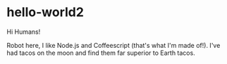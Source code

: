 # hello-world2
Hi Humans!

Robot here, I like Node.js and Coffeescript (that's what I'm made of!).
I've had tacos on the moon and find them far superior to Earth tacos.
